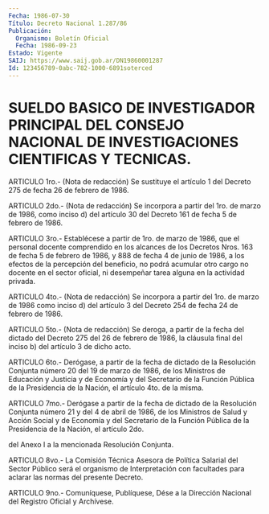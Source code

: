 ```yaml
---
Fecha: 1986-07-30
Título: Decreto Nacional 1.287/86
Publicación:
  Organismo: Boletín Oficial
  Fecha: 1986-09-23
Estado: Vigente
SAIJ: https://www.saij.gob.ar/DN19860001287
Id: 123456789-0abc-782-1000-6891soterced
---
```

# SUELDO BASICO DE INVESTIGADOR PRINCIPAL DEL CONSEJO NACIONAL DE INVESTIGACIONES CIENTIFICAS Y TECNICAS.

<a id="1"></a>
ARTICULO 1ro.- (Nota de redacción) Se sustituye el artículo 1 del Decreto 275 de fecha 26 de febrero de 1986.

<a id="2"></a>
ARTICULO 2do.- (Nota de redacción) Se incorpora a partir del 1ro. de marzo de 1986, como inciso d) del artículo 30 del Decreto 161 de fecha 5 de febrero de 1986.

<a id="3"></a>
ARTICULO 3ro.- Establécese a partir de 1ro. de marzo de 1986, que el personal docente comprendido en los alcances de los Decretos Nros. 163 de fecha 5 de febrero de 1986, y 888 de fecha 4 de junio de 1986, a los efectos de la percepción del beneficio, no podrá acumular otro cargo no docente en el sector oficial, ni desempeñar tarea alguna en la actividad privada.

<a id="4"></a>
ARTICULO 4to.- (Nota de redacción) Se incorpora a partir del 1ro. de marzo de 1986 como inciso d) del artículo 3 del Decreto 254 de fecha 24 de febrero de 1986.

<a id="5"></a>
ARTICULO 5to.- (Nota de redacción) Se deroga, a partir de la fecha del dictado del Decreto 275 del 26 de febrero de 1986, la cláusula final del inciso b) del artículo 3 de dicho acto.

<a id="6"></a>
ARTICULO 6to.- Derógase, a partir de la fecha de dictado de la Resolución Conjunta número 20 del 19 de marzo de 1986, de los Ministros de Educación y Justicia y de Economía y del Secretario de la Función Pública de la Presidencia de la Nación, el artículo 4to. de la misma.

<a id="7"></a>
ARTICULO 7mo.- Derógase a partir de la fecha de dictado de la Resolución Conjunta número 21 y del 4 de abril de 1986, de los Ministros de Salud y Acción Social y de Economía y del Secretario de la Función Pública de la Presidencia de la Nación, el artículo 2do.

del Anexo I a la mencionada Resolución Conjunta.

<a id="8"></a>
ARTICULO 8vo.- La Comisión Técnica Asesora de Política Salarial del Sector Público será el organismo de Interpretación con facultades para aclarar las normas del presente Decreto.

<a id="9"></a>
ARTICULO 9no.- Comuníquese, Publíquese, Dése a la Dirección Nacional del Registro Oficial y Archívese.